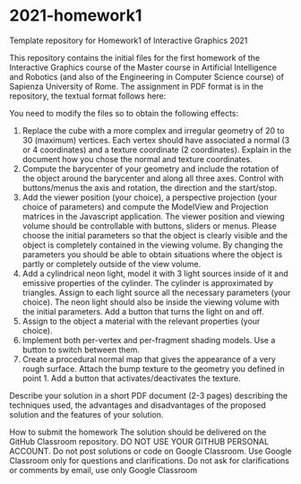 # 2021-homework1
Template repository for Homework1 of Interactive Graphics 2021

This repository contains the initial files for the first homework of the Interactive Graphics course of the Master course in Artificial Intelligence and Robotics (and also of the Engineering in Computer Science course) of Sapienza University of Rome. The assignment in PDF format is in the repository, the textual format follows here:

You need to modify the files so to obtain the following effects: 

1.	Replace the cube with a more complex and irregular geometry of 20 to 30 (maximum) vertices. Each vertex should have associated a normal (3 or 4 coordinates) and a texture coordinate (2 coordinates). Explain in the document how you chose the normal and texture coordinates.
2.	Compute the barycenter of your geometry and include the rotation of the object around the barycenter and along all three axes. Control with buttons/menus the axis and rotation, the direction and the start/stop.
3.	Add the viewer position (your choice), a perspective projection (your choice of parameters) and compute the ModelView and Projection matrices in the Javascript application. The viewer position and viewing volume should be controllable with buttons, sliders or menus. Please choose the initial parameters so that the object is clearly visible and the object is completely contained in the viewing volume. By changing the parameters you should be able to obtain situations where the object is partly or completely outside of the view volume. 
4.	Add a cylindrical neon light, model it with 3 light sources inside of it and emissive properties of the cylinder. The cylinder is approximated by triangles. Assign to each light source all the necessary parameters (your choice). The neon light should also be inside the viewing volume with the initial parameters. Add a button that turns the light on and off.
5.	Assign to the object a material with the relevant properties (your choice).
6.	Implement both per-vertex and per-fragment shading models. Use a button to switch between them.
7.	Create a procedural normal map that gives the appearance of a very rough surface. Attach the bump texture to the geometry you defined in point 1. Add a button that activates/deactivates the texture.

Describe your solution in a short PDF document (2-3 pages) describing the techniques used, the advantages and disadvantages of the proposed solution and the features of your solution. 

How to submit the homework
The solution should be delivered on the GitHub Classroom repository. DO NOT USE YOUR GITHUB PERSONAL ACCOUNT. Do not post solutions or code on Google Classroom. Use Google Classroom only for questions and clarifications. Do not ask for clarifications or comments by email, use only Google Classroom
